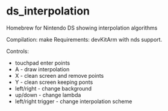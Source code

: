 ds_interpolation
================

Homebrew for Nintendo DS showing interpolation algorithms

Compilation: make
Requirements: devKitArm with nds support.

Controls:

* touchpad enter points
* A - draw interpolation
* X - clean screen and remove points
* Y - clean screen keeping ponts
* left/right - change background
* up/down - change lambda
* left/right trigger - change interpolation scheme
